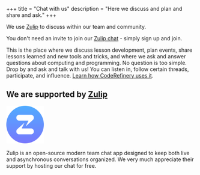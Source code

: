 +++
title = "Chat with us"
description = "Here we discuss and plan and share and ask."
+++

We use [Zulip](https://zulip.com) to discuss within our team and community.

You don't need an invite to join our [Zulip
chat](https://coderefinery.zulipchat.com/) - simply sign up and join.

This is the place where we discuss lesson development, plan events, share
lessons learned and new tools and tricks, and where we ask and answer questions
about computing and programming. No question is too simple. Drop by and ask and
talk with us!  You can listen in, follow certain threads, participate, and
influence. [Learn how CodeRefinery uses
it](https://coderefinery.github.io/manuals/chat/).


## We are supported by [Zulip](https://zulip.com/)

<img src="/join/zulip-icon-circle.svg" alt="Zulip logo" width="100px">

Zulip is an open-source modern team chat app designed to keep both live and
asynchronous conversations organized. We very much appreciate their support by
hosting our chat for free.
